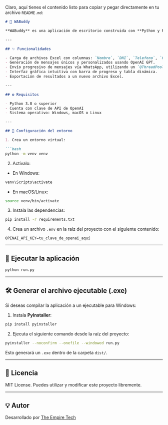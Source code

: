 Claro, aquí tienes el contenido listo para copiar y pegar directamente en tu archivo `README.md`:

```markdown
# 🤖 WABuddy

**WABuddy** es una aplicación de escritorio construida con **Python y PyQt5** que permite automatizar el envío de mensajes personalizados a través de WhatsApp, generados mediante **inteligencia artificial (OpenAI)**, a partir de datos cargados desde un archivo Excel.

---

## ✨ Funcionalidades

- Carga de archivos Excel con columnas: `Nombre`, `DNI`, `Telefono`, `Orden`, `Grupo`.
- Generación de mensajes únicos y personalizados usando OpenAI GPT.
- Envío progresivo de mensajes vía WhatsApp, utilizando un `QThreadPool`.
- Interfaz gráfica intuitiva con barra de progreso y tabla dinámica.
- Exportación de resultados a un nuevo archivo Excel.

---

## ⚙️ Requisitos

- Python 3.8 o superior
- Cuenta con clave de API de OpenAI
- Sistema operativo: Windows, macOS o Linux

---

## 🔐 Configuración del entorno

1. Crea un entorno virtual:

```bash
python -m venv venv
````

2. Actívalo:

* En Windows:

```bash
venv\Scripts\activate
```

* En macOS/Linux:

```bash
source venv/bin/activate
```

3. Instala las dependencias:

```bash
pip install -r requirements.txt
```

4. Crea un archivo `.env` en la raíz del proyecto con el siguiente contenido:

```
OPENAI_API_KEY=tu_clave_de_openai_aquí
```

---

## 🧪 Ejecutar la aplicación

```bash
python run.py
```

---

## 🛠 Generar el archivo ejecutable (.exe)

Si deseas compilar la aplicación a un ejecutable para Windows:

1. Instala **PyInstaller**:

```bash
pip install pyinstaller
```

2. Ejecuta el siguiente comando desde la raíz del proyecto:

```bash
pyinstaller --noconfirm --onefile --windowed run.py
```

Esto generará un `.exe` dentro de la carpeta `dist/`.

---

## 📄 Licencia

MIT License. Puedes utilizar y modificar este proyecto libremente.

---

## 💡 Autor

Desarrollado por [The Empire Tech](https://theempire.tech)
